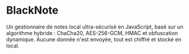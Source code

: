 # BlackNote
Un gestionnaire de notes local ultra-sécurisé en JavaScript, basé sur un algorithme hybride : ChaCha20, AES-256-GCM, HMAC et obfuscation dynamique. Aucune donnée n'est envoyée, tout est chiffré et stocké en local.

